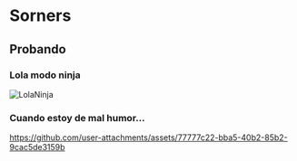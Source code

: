 # Sorners

## Probando

### Lola modo ninja
![LolaNinja](https://github.com/user-attachments/assets/0a7eddd2-1c15-4f49-bad1-429e0f09c81e)


### Cuando estoy de mal humor...
https://github.com/user-attachments/assets/77777c22-bba5-40b2-85b2-9cac5de3159b
